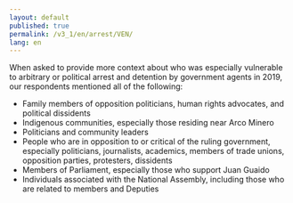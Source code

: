 ```yaml
---
layout: default
published: true
permalink: /v3_1/en/arrest/VEN/
lang: en
---
```


When asked to provide more context about who was especially vulnerable to arbitrary or political arrest and detention by government agents in 2019, our respondents mentioned all of the following:

-	Family members of opposition politicians, human rights advocates, and political dissidents
-	Indigenous communities, especially those residing near Arco Minero
-	Politicians and community leaders
-	People who are in opposition to or critical of the ruling government, especially politicians, journalists, academics, members of trade unions, opposition parties, protesters, dissidents
-	Members of Parliament, especially those who support Juan Guaido
-	Individuals associated with the National Assembly, including those who are related to members and Deputies

